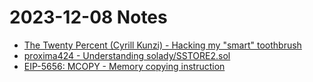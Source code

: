 # 2023-12-08 Notes

- [The Twenty Percent (Cyrill Kunzi) - Hacking my "smart" toothbrush](https://kuenzi.dev/toothbrush/)
- [proxima424 - Understanding solady/SSTORE2.sol](https://mirror.xyz/0x53478A49d7c16D85082659BCE9EDba5a6FBFd1Cf/_DIgJiM0_ETNuAUOq77wklNJ-L6GHlBcvVrm2_jNvKo)
- [EIP-5656: MCOPY - Memory copying instruction](https://eips.ethereum.org/EIPS/eip-5656)
